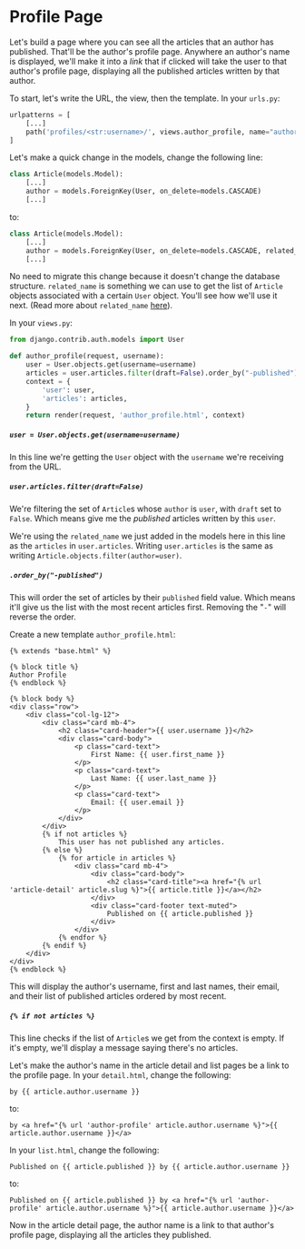 # Profile Page

Let's build a page where you can see all the articles that an author has published. That'll be the author's profile page. Anywhere an author's name is displayed, we'll make it into a *link* that if clicked will take the user to that author's profile page, displaying all the published articles written by that author.

To start, let's write the URL, the view, then the template. In your `urls.py`:
```python
urlpatterns = [
    [...]
    path('profiles/<str:username>/', views.author_profile, name="author-profile"),
]
```

Let's make a quick change in the models, change the following line:
```python
class Article(models.Model):
    [...]
    author = models.ForeignKey(User, on_delete=models.CASCADE)
    [...]
```
to:
```python
class Article(models.Model):
    [...]
    author = models.ForeignKey(User, on_delete=models.CASCADE, related_name="articles")
    [...]
```

No need to migrate this change because it doesn't change the database structure. `related_name` is something we can use to get the list of `Article` objects associated with a certain `User` object. You'll see how we'll use it next. (Read more about `related_name` [here](https://docs.djangoproject.com/en/2.2/ref/models/fields/#django.db.models.ForeignKey.related_name)). 

In your `views.py`:
```python
from django.contrib.auth.models import User

def author_profile(request, username):
    user = User.objects.get(username=username)
    articles = user.articles.filter(draft=False).order_by("-published")
    context = {
        'user': user,
        'articles': articles,
    }
    return render(request, 'author_profile.html', context)
```

##### `user = User.objects.get(username=username)`
In this line we're getting the `User` object with the `username` we're receiving from the URL.

##### `user.articles.filter(draft=False)`
We're filtering the set of `Article`s whose `author` is `user`, with `draft` set to `False`. Which means give me the *published* articles written by this `user`.

We're using the `related_name` we just added in the models here in this line as the `articles` in `user.articles`. Writing `user.articles` is the same as writing `Article.objects.filter(author=user)`.

##### `.order_by("-published")`
This will order the set of articles by their `published` field value. Which means it'll give us the list with the most recent articles first. Removing the "`-`" will reverse the order.

Create a new template `author_profile.html`:
```django
{% extends "base.html" %}

{% block title %}
Author Profile
{% endblock %}

{% block body %}
<div class="row">
    <div class="col-lg-12">
        <div class="card mb-4">
            <h2 class="card-header">{{ user.username }}</h2>
            <div class="card-body">
                <p class="card-text">
                    First Name: {{ user.first_name }}
                </p>
                <p class="card-text">
                    Last Name: {{ user.last_name }}
                </p>
                <p class="card-text">
                    Email: {{ user.email }}
                </p>
            </div>
        </div>
        {% if not articles %}
            This user has not published any articles.
        {% else %}
            {% for article in articles %}
                <div class="card mb-4">
                    <div class="card-body">
                        <h2 class="card-title"><a href="{% url 'article-detail' article.slug %}">{{ article.title }}</a></h2>
                    </div>
                    <div class="card-footer text-muted">
                        Published on {{ article.published }}
                    </div>
                </div>
            {% endfor %}
        {% endif %}
    </div>
</div>
{% endblock %}
```

This will display the author's username, first and last names, their email, and their list of published articles ordered by most recent.

##### `{% if not articles %}`
This line checks if the list of `Article`s we get from the context is empty. If it's empty, we'll display a message saying there's no articles.

Let's make the author's name in the article detail and list pages be a link to the profile page. In your `detail.html`, change the following:
```django
by {{ article.author.username }}
```
to:
```django
by <a href="{% url 'author-profile' article.author.username %}">{{ article.author.username }}</a>
```

In your `list.html`, change the following:
```django
Published on {{ article.published }} by {{ article.author.username }}
```
to:
```django
Published on {{ article.published }} by <a href="{% url 'author-profile' article.author.username %}">{{ article.author.username }}</a>
```

Now in the article detail page, the author name is a link to that author's profile page, displaying all the articles they published.